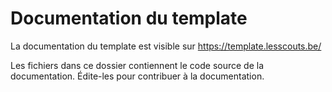 # Documentation du template

La documentation du template est visible sur https://template.lesscouts.be/

Les fichiers dans ce dossier contiennent le code source de la documentation. 
Édite-les pour contribuer à la documentation.
